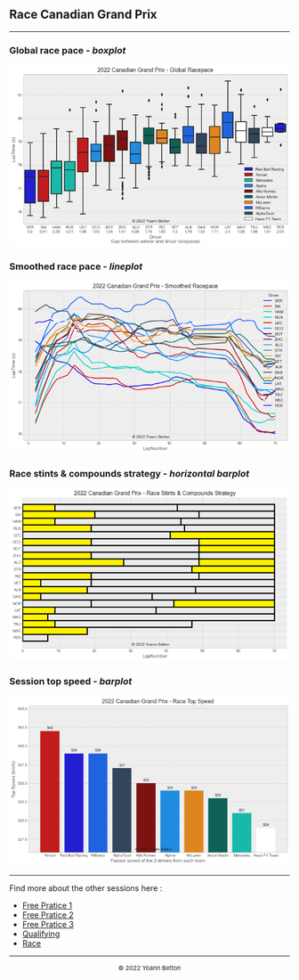 ## Race Canadian Grand Prix

---

### Global race pace - *boxplot*

<img src="/output/2022-06-19_Canadian_Grand_Prix/global_racepace_white.png?raw=true"/>

### Smoothed race pace - *lineplot*

<img src="/output/2022-06-19_Canadian_Grand_Prix/smoothed_racepace_white.png?raw=true"/>

### Race stints & compounds strategy - *horizontal barplot*

<img src="/output/2022-06-19_Canadian_Grand_Prix/race_stints_compounds_stategy_white.png?raw=true"/>

### Session top speed - *barplot*

<img src="/output/2022-06-19_Canadian_Grand_Prix/topspeed_race_white.png?raw=true"/>

--- 

Find more about the other sessions here :
  - [Free Pratice 1](/page/FP1/2022-06-19_Canadian_Grand_Prix)  
  - [Free Pratice 2](/page/FP2/2022-06-19_Canadian_Grand_Prix) 
  - [Free Pratice 3](/page/FP3/2022-06-19_Canadian_Grand_Prix)
  - [Qualifying](/page/Qualifying/2022-06-19_Canadian_Grand_Prix) 
  - [Race](/page/Race/2022-06-19_Canadian_Grand_Prix)

---

<div style="text-align: center">
  <p style="font-size:11px">&copy; 2022 Yoann Betton</p>
</div>

<!-- ---

<p style="font-size:11px">Page generated from <a href="https://github.com/yoannbtn/yoannbtn.github.io">github.com/yoannbtn</a>.</p> -->